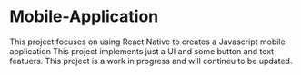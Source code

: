 # Mobile-Application
This project focuses on using React Native to creates a Javascript mobile application
This project implements just a UI and some button and text featuers.
This project is a work in progress and will contineu to be updated.
